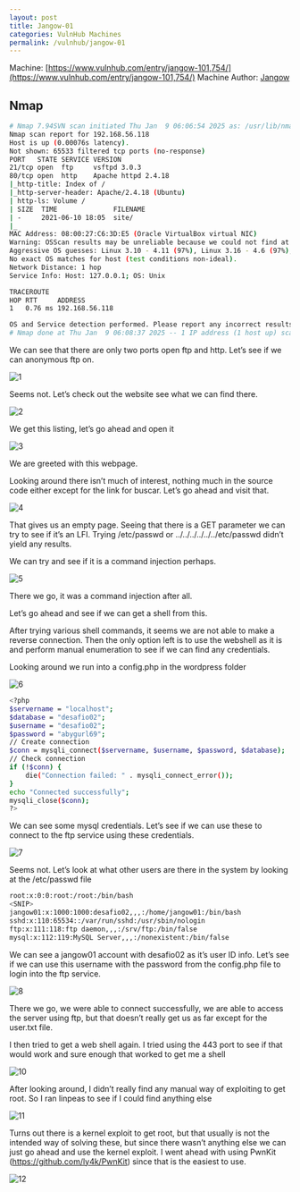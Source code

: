 ```yaml
---
layout: post
title: Jangow-01
categories: VulnHub Machines
permalink: /vulnhub/jangow-01
---
```


Machine: [https://www.vulnhub.com/entry/jangow-101,754/](https://www.vulnhub.com/entry/jangow-101,754/)
Machine Author: [Jangow](https://www.vulnhub.com/author/jangow,823/)

## Nmap

```bash
# Nmap 7.94SVN scan initiated Thu Jan  9 06:06:54 2025 as: /usr/lib/nmap/nmap -Pn -p- -A -T4 -oN scan.txt 192.168.56.118
Nmap scan report for 192.168.56.118
Host is up (0.00076s latency).
Not shown: 65533 filtered tcp ports (no-response)
PORT   STATE SERVICE VERSION
21/tcp open  ftp     vsftpd 3.0.3
80/tcp open  http    Apache httpd 2.4.18
|_http-title: Index of /
|_http-server-header: Apache/2.4.18 (Ubuntu)
| http-ls: Volume /
| SIZE  TIME              FILENAME
| -     2021-06-10 18:05  site/
|_
MAC Address: 08:00:27:C6:3D:E5 (Oracle VirtualBox virtual NIC)
Warning: OSScan results may be unreliable because we could not find at least 1 open and 1 closed port
Aggressive OS guesses: Linux 3.10 - 4.11 (97%), Linux 3.16 - 4.6 (97%), Linux 3.2 - 4.9 (97%), Linux 4.4 (97%), Linux 3.13 (94%), Linux 4.2 (94%), Linux 3.13 - 3.16 (91%), OpenWrt Chaos Calmer 15.05 (Linux 3.18) or Designated Driver (Linux 4.1 or 4.4) (91%), Linux 4.10 (91%), Linux 5.1 (91%)
No exact OS matches for host (test conditions non-ideal).
Network Distance: 1 hop
Service Info: Host: 127.0.0.1; OS: Unix

TRACEROUTE
HOP RTT     ADDRESS
1   0.76 ms 192.168.56.118

OS and Service detection performed. Please report any incorrect results at https://nmap.org/submit/ .
# Nmap done at Thu Jan  9 06:08:37 2025 -- 1 IP address (1 host up) scanned in 103.18 seconds
```

We can see that there are only two ports open ftp and http. Let’s see if we can anonymous ftp on.

![1](https://github.com/user-attachments/assets/1d2dce82-8463-4bc4-80f1-5d2085c17d5e)


Seems not. Let’s check out the website see what we can find there.

![2](https://github.com/user-attachments/assets/c30a5f0d-30c9-41ad-881e-772c69a23e8a)


We get this listing, let’s go ahead and open it

![3](https://github.com/user-attachments/assets/ea2f479e-4923-4259-87d1-8782b0695ad8)


We are greeted with this webpage.

Looking around there isn’t much of interest, nothing much in the source code either except for the link for buscar. Let’s go ahead and visit that.

![4](https://github.com/user-attachments/assets/0c2354fc-ddb1-407f-8de6-32dcb95c13ff)


That gives us an empty page. Seeing that there is a GET parameter we can try to see if it’s an LFI. Trying /etc/passwd or ../../../../../../etc/passwd didn’t yield any results. 

We can try and see if it is a command injection perhaps.

![5](https://github.com/user-attachments/assets/79dd95f4-e86f-470b-946c-6afd731d83a4)


There we go, it was a command injection after all.

Let’s go ahead and see if we can get a shell from this.

After trying various shell commands, it seems we are not able to make a reverse connection. Then the only option left is to use the webshell as it is and perform manual enumeration to see if we can find any credentials. 

Looking around we run into a config.php in the wordpress folder

![6](https://github.com/user-attachments/assets/c1fb46a3-90fa-4a7b-8d2e-11b697cb8273)


```bash
<?php
$servername = "localhost";
$database = "desafio02";
$username = "desafio02";
$password = "abygurl69";
// Create connection
$conn = mysqli_connect($servername, $username, $password, $database);
// Check connection
if (!$conn) {
    die("Connection failed: " . mysqli_connect_error());
}
echo "Connected successfully";
mysqli_close($conn);
?>

```

We can see some mysql credentials. Let’s see if we can use these to connect to the ftp service using these credentials.

![7](https://github.com/user-attachments/assets/3c141fbe-0813-44dd-9dad-35aaa05df51e)


Seems not. Let’s look at what other users are there in the system by looking at the /etc/passwd file

```bash
root:x:0:0:root:/root:/bin/bash
<SNIP>
jangow01:x:1000:1000:desafio02,,,:/home/jangow01:/bin/bash
sshd:x:110:65534::/var/run/sshd:/usr/sbin/nologin
ftp:x:111:118:ftp daemon,,,:/srv/ftp:/bin/false
mysql:x:112:119:MySQL Server,,,:/nonexistent:/bin/false

```

We can see a jangow01 account with desafio02 as it’s user ID info. Let’s see if we can use this username with the password from the config.php file to login into the ftp service.

![8](https://github.com/user-attachments/assets/634ff487-ee08-4c6c-9cc6-e0b1badb105e)


There we go, we were able to connect successfully, we are able to access the server using ftp, but that doesn’t really get us as far except for the user.txt file. 

I then tried to get a web shell again. I tried using the 443 port to see if that would work and sure enough that worked to get me a shell

![10](https://github.com/user-attachments/assets/b2901483-f029-4abb-8af8-73bee0b79cf0)


After looking around, I didn’t really find any manual way of exploiting to get root. So I ran linpeas to see if I could find anything else

![11](https://github.com/user-attachments/assets/61a0f251-c6f0-4f79-8dc5-f3a3c3c4cfc4)


Turns out there is a kernel exploit to get root, but that usually is not the intended way of solving these, but since there wasn’t anything else we can just go ahead and use the kernel exploit. I went ahead with using PwnKit (https://github.com/ly4k/PwnKit) since that is the easiest to use.

![12](https://github.com/user-attachments/assets/841e2cb4-c6a0-43cb-b63b-d516436a3488)
